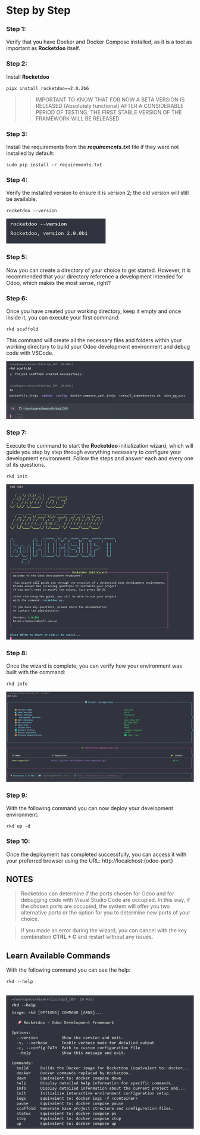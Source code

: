 # Step by Step

### Step 1:

Verify that you have Docker and Docker Compose installed, as it is a tool as important as **Rocketdoo** itself.

### Step 2:

Install **Rocketdoo**

~~~~
pipx install rocketdoo==2.0.2b6
~~~~

>> IMPORTANT TO KNOW THAT FOR NOW A BETA VERSION IS RELEASED (Absolutely functional)
>> AFTER A CONSIDERABLE PERIOD OF TESTING, THE FIRST STABLE VERSION OF THE FRAMEWORK WILL BE RELEASED

<!-- ![rocketdoo-docs-img](../img/rkd-beta6.png) -->


### Step 3:

Install the requirements from the ***requirements.txt*** file if they were not installed by default:

~~~
sudo pip install -r requirements.txt
~~~

### Step 4:

Verify the installed version to ensure it is version 2; the old version will still be available.

~~~~
rocketdoo --version
~~~~


![rocketdoo-docs-img](../img/rkd-versionado.png)

### Step 5:

Now you can create a directory of your choice to get started. However, it is recommended that your directory reference
a development intended for Odoo, which makes the most sense, right?


### Step 6:

Once you have created your working directory, keep it empty and once inside it, you can execute your first command:

~~~~
rkd scaffold
~~~~
This command will create all the necessary files and folders within your working directory to build your 
Odoo development environment and debug code with VSCode.



![rocketdoo-img-5](../img/rkd-scaffold.png)

### Step 7:

Execute the command to start the **Rocketdoo** initialization wizard, which will guide you step by step through everything 
necessary to configure your development environment. 
Follow the steps and answer each and every one of its questions.

~~~
rkd init
~~~

![rocketdoo-img-5](../img/rkd-init.png)


### Step 8:

Once the wizard is complete, you can verify how your environment was built with the command:

~~~~
rkd info
~~~~

![rocketdoo-img-5](../img/rkd-info.png)

### Step 9:

With the following command you can now deploy your development environment:

~~~~
rkd up -d
~~~~

### Step 10:

Once the deployment has completed successfully, you can access it with your preferred browser using the URL:
http://localchost:{odoo-port}


## NOTES 

> Rocketdoo can determine if the ports chosen for Odoo and for debugging code with Visual Studio Code are 
occupied. In this way, if the chosen ports are occupied, the system will offer you two alternative ports
or the option for you to determine new ports of your choice.

> If you made an error during the wizard, you can cancel with the key combination **CTRL + C** and restart
without any issues.


## Learn Available Commands

With the following command you can see the help: 

~~~~
rkd --help
~~~~

![rocketdoo-img-5](../img/rkd-help.png)
---